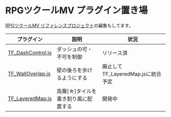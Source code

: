 # RPGツクールMV プラグイン置き場

[RPGツクールMV リファレンスプロジェクト](https://github.com/katai5plate/RPGMV-CoreScript-Reference/)の編集もしてます。


|プラグイン|説明|状況|
|---|---|---|
|[TF_DashControl.js](https://raw.githubusercontent.com/tonbijp/RPGMakerMV/master/TF_DashControl.js)|ダッシュの可・不可を制御|リリース済|
|[TF_WallOverlap.js](https://raw.githubusercontent.com/tonbijp/RPGMakerMV/master/TF_WallOverlap.js)|壁の後ろを歩けるようにする|廃止してTF_LayeredMap.jsに統合予定|
|[TF_LayeredMap.js](https://raw.githubusercontent.com/tonbijp/RPGMakerMV/master/TF_LayeredMap.js)|高層[☆]タイルを書き割り風に配置する|開発中|

